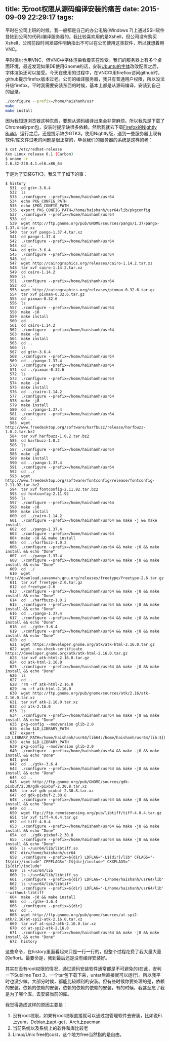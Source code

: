 title: 无root权限从源码编译安装的痛苦
date: 2015-09-09 22:29:17
tags:
---

平时在公司上班的时候，我一般都是自己的办公电脑(Windows 7)上通过SSH软件登陆到公司的代码/编译服务器的。我比较喜欢用的是Xshell，但公司没有购买Xshell，公司前段时间发邮件明确指出不可以在公司使用这类软件，所以就想着用VNC。


平时偶尔也用VNC，但VNC中字体渲染看着实在难受。我们的服务器上有多个桌面环境，最近发现如果DE使用Gnome的话，安装[Ubuntu的字体][ubuntu-font]改改配置之后，字体渲染还可以接受。今天在使用的过程中，在VNC中用firefiox访问github时，github提示firefox版本过老。公司的编译服务器，我只有普通用户权限，所以没法升级firefox。平时我需要安装东西的时候，基本上都是从源码编译，安装到自己的目录。

<!--more-->

```bash
./configure --prefix=/home/haishanh/usr
make
make install
```



因为我知道浏览器这种东西，要想从源码编译出来会非常麻烦。所以我先是下载了Chrome的rpm包，安装时提示缺很多依赖。然后我就去下载[Firefox的Nightly Build][firefox-nightly]，运行之后，还是提示缺少GTK3。使用Nightly版，遇到一些服务器上现有软件/库文件过老的问题是很正常的，毕竟我们的服务器的系统是这样的老：

```bash
$ cat /etc/redhat-release 
Xxx Linux release 6.1 (Carbon)
$ uname -r
2.6.32-220.4.1.el6.x86_64
```

于是为了安装GTK3，我又干了如下的事：

```
$ history
  531  cd gtk+-3.6.4
  532  ls
  533  ./configure --prefix=/home/haishanh/usr64
  534  echo PKG_CONFIG_PATH
  535  echo $PKG_CONFIG_PATH
  536  export PKG_CONFIG_PATH=/home/haishanh/usr64/lib/pkgconfig
  537  ./configure --prefix=/home/haishanh/usr64
  538  cd ..
  539  wget http://ftp.gnome.org/pub/GNOME/sources/pango/1.37/pango-1.37.4.tar.xz
  540  tar xvf pango-1.37.4.tar.xz 
  541  cd pango-1.37.4
  542  ./configure --prefix=/home/haishanh/usr64
  543  cd ..
  544  cd gtk+-3.6.4
  545  ./configure --prefix=/home/haishanh/usr64
  546  cd ..
  547  wget http://cairographics.org/releases/cairo-1.14.2.tar.xz
  548  tar xvf cairo-1.14.2.tar.xz 
  549  cd cairo-1.14.2
  550  ls
  551  ./configure --prefix=/home/haishanh/usr64
  552  cd ..
  553  wget http://cairographics.org/releases/pixman-0.32.6.tar.gz
  554  tar xvf pixman-0.32.6.tar.gz 
  555  cd pixman-0.32.6
  556  ls
  557  ./configure --prefix=/home/haishanh/usr64
  558  make -j8
  559  make install
  560  cd ..
  561  cd cairo-1.14.2
  562  ./configure --prefix=/home/haishanh/usr64
  563  make -j8
  564  make install
  565  cd ..
  566  ls
  567  cd gtk+-3.6.4
  568  ./configure --prefix=/home/haishanh/usr64
  569  cd ../pango-1.37.4
  570  ./configure --prefix=/home/haishanh/usr64
  571  cd ../pixman-0.32.6
  572  ls
  573  ./configure --prefix=/home/haishanh/usr64
  574  make -j4
  575  make install
  576  cd ../cairo-1.14.2
  577  ./configure --prefix=/home/haishanh/usr64
  578  make -j8
  579  make install
  580  cd ../pango-1.37.4
  581  ./configure --prefix=/home/haishanh/usr64
  582  cd ..
  583  wget http://www.freedesktop.org/software/harfbuzz/release/harfbuzz-1.0.2.tar.bz2
  584  tar xvf harfbuzz-1.0.2.tar.bz2 
  585  cd harfbuzz-1.0.2
  586  ls
  587  ./configure --prefix=/home/haishanh/usr64
  588  make -j8
  589  make install
  590  cd ../pango-1.37.4
  591  ./configure --prefix=/home/haishanh/usr64
  592  cd ../
  593  wget http://www.freedesktop.org/software/fontconfig/release/fontconfig-2.11.92.tar.bz2
  594  tar xvf fontconfig-2.11.92.tar.bz2 
  595  cd fontconfig-2.11.92
  596  ls
  597  ./configure --prefix=/home/haishanh/usr64
  598  make -j8
  599  make install
  600  cd ../cairo-1.14.2
  601  ./configure --prefix=/home/haishanh/usr64 && make -j && make install
  602  cd ../pango-1.37.4
  603  ./configure --prefix=/home/haishanh/usr64 
  604  make -j8 && make install
  605  cd ../harfbuzz-1.0.2
  606  ./configure --prefix=/home/haishanh/usr64 && make -j8 && make install && echo "Done"
  607  cd ../pango-1.37.4
  608  ./configure --prefix=/home/haishanh/usr64 && make -j8 && make install && echo "Done"
  609  cd ../
  610  wget http://download.savannah.gnu.org/releases/freetype/freetype-2.6.tar.gz
  611  tar xvf freetype-2.6.tar.gz 
  612  cd freetype-2.6
  613  ./configure --prefix=/home/haishanh/usr64 && make -j8 && make install && echo "Done"
  614  cd ../harfbuzz-1.0.2
  615  ./configure --prefix=/home/haishanh/usr64 && make -j8 && make install && echo "Done"
  616  cd ../pango-1.37.4
  617  ./configure --prefix=/home/haishanh/usr64 && make -j8 && make install && echo "Done"
  618  cd ../gtk+-3.6.4
  619  ./configure --prefix=/home/haishanh/usr64 && make -j8 && make install && echo "Done"
  620  cd ..
  621  wget https://developer.gnome.org/atk/atk-html-2.16.0.tar.gz
  622  wget --no-check-certificate https://developer.gnome.org/atk/atk-html-2.16.0.tar.gz
  623  tar xvf atk-html-2.16.0.tar.gz 
  624  cd atk-html-2.16.0
  625  ./configure --prefix=/home/haishanh/usr64 && make -j8 && make install && echo "Done"
  626  ls
  627  cd ..
  628  rrm -rf atk-html-2.16.0
  629  rm -rf atk-html-2.16.0
  630  wget http://ftp.gnome.org/pub/gnome/sources/atk/2.16/atk-2.16.0.tar.xz
  631  tar xvf atk-2.16.0.tar.xz 
  632  cd atk-2.16.0
  633  ls
  634  ./configure --prefix=/home/haishanh/usr64 && make -j8 && make install && echo "Done"
  635  pkg-config --modversion glib-2.0
  636  echo $LD_LIBRARY_PATH
  637  export LD_LIBRARY_PATH=/home/haishanh/usr64/lib64:/home/haishanh/usr64/lib:${LD_LIBRARY_PATH}
  638  echo $LD_LIBRARY_PATH
  639  pkg-config --modversion glib-2.0
  640  ./configure --prefix=/home/haishanh/usr64 && make -j8 && make install && echo "Done"
  641  pwd
  642  cd ../gtk+-3.6.4
  643  ./configure --prefix=/home/haishanh/usr64 && make -j8 && make install && echo "Done"
  644  cd ..
  645  wget http://ftp.gnome.org/pub/GNOME/sources/gdk-pixbuf/2.30/gdk-pixbuf-2.30.8.tar.xz
  646  tar xvf gdk-pixbuf-2.30.8.tar.xz 
  647  cd gdk-pixbuf-2.30.8
  648  ./configure --prefix=/home/haishanh/usr64 && make -j8 && make install && echo "Done"
  649  cd ..
  650  wget ftp://ftp.remotesensing.org/pub/libtiff/tiff-4.0.4.tar.gz
  651  tar xvf tiff-4.0.4.tar.gz 
  652  cd tiff-4.0.4
  653  ./configure --prefix=/home/haishanh/usr64 && make -j8 && make install && echo "Done"
  654  cd ../gdk-pixbuf-2.30.8
  655  ./configure --prefix=/home/haishanh/usr64 && make -j8 && make install && echo "Done"
  656  ls ~/usr64/lib/libtiff.so
  657  dir=/home/haishanh/usr64
  658  ./configure --prefix=${dir} LDFLAG="-L${dir}/lib" CFLAGS="-I${dir}/include" CPPFLAGS="-I${dir}/include" CXXFLAGS="-I${dir}/include"
  659  ls ~/usr64/lib
  660  ls ~/usr64/lib/libtiff.so
  661  ./configure --prefix=${dir} LDFLAG='-L/home/haishanh/usr64/lib'
  662  ls ~/usr64/lib/libtif*
  663  ./configure --prefix=${dir} LDFLAG='-L/home/haishanh/usr64/lib' --without-libtiff
  664  make -j8 && make install
  665  cd ../gtk+-3.6.4
  666  ./configure --prefix=${dir} 
  667  cd ..
  668  wget http://ftp.gnome.org/pub/gnome/sources/at-spi2-atk/2.16/at-spi2-atk-2.16.0.tar.xz
  669  tar xvf at-spi2-atk-2.16.0.tar.xz 
  670  cd at-spi2-atk-2.16.0
  671  ./configure --prefix=/home/haishanh/usr64 && make -j8 && make install && echo "Done"
  672  history
```

这些命令，在history里面看起来只是一行一行的，但整个过程花费了我大量大量的effort。最要命是，我到最后还是没有编译安装好。

其实在没有root权限的情况，通过源码安装软件通常都是不可避免的(在此，安利一下Sublime Text 3，一个tar包下载下来，untar后直接就可以运行)。所以我平时也没少做。大部分时候，都能比较顺利的安装。但有些时候你要处理的是，依赖的安装，依赖的依赖的安装，依赖的依赖的依赖的安装，有的时候，我甚至忘了我是为了哪个库，去安装当前的库。

我觉得造成这样的原因主要是：

 1. 没有root权限，如果有root权限直接就可以通过包管理软件去安装，比如说EL上yum，Debian上apt-get，Arch上pacman
 2. 当前系统以及系统上的软件和库比较老
 3. Linux/Unix free的cost，这个地方free当然指的是自由。



[ubuntu-font]: http://font.ubuntu.com/
[firefox-nightly]: https://nightly.mozilla.org/


